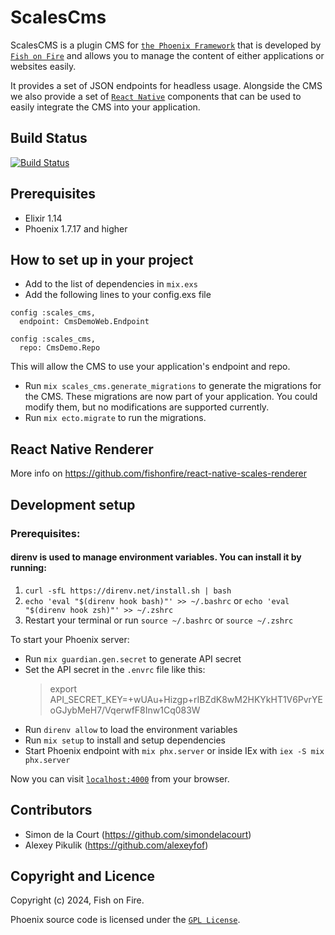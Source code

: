 # ScalesCms
ScalesCMS is a plugin CMS for [`the Phoenix Framework`](https://www.phoenixframework.org/) that is developed by [`Fish on Fire`](https://fishonfire.nl)
and allows you to manage the content of either applications or websites easily.

It provides a set of JSON endpoints for headless usage. Alongside the CMS we also provide a set of
[`React Native`](https://reactnative.dev/) components that can be used to easily integrate the CMS into your application.

## Build Status
[![Build Status](https://fishonfire.semaphoreci.com/badges/scales_cms/branches/develop.svg?key=7946eb60-cfc0-4501-b4f6-ae33f17fe39b)](https://fishonfire.semaphoreci.com/projects/scales_cms)

## Prerequisites
- Elixir 1.14
- Phoenix 1.7.17 and higher

## How to set up in your project
- Add to the list of dependencies in `mix.exs`
- Add the following lines to your config.exs file
```
config :scales_cms,
  endpoint: CmsDemoWeb.Endpoint

config :scales_cms,
  repo: CmsDemo.Repo
```
This will allow the CMS to use your application's endpoint and repo.
- Run `mix scales_cms.generate_migrations` to generate the migrations for the CMS. These migrations
are now part of your application. You could modify them, but no modifications are supported currently.
- Run `mix ecto.migrate` to run the migrations.

## React Native Renderer
More info on https://github.com/fishonfire/react-native-scales-renderer

## Development setup
### Prerequisites:
#### **direnv** is used to manage environment variables. You can install it by running:
  1. `curl -sfL https://direnv.net/install.sh | bash`
  2. `echo 'eval "$(direnv hook bash)"' >> ~/.bashrc` or `echo 'eval "$(direnv hook zsh)"' >> ~/.zshrc`
  3. Restart your terminal or run `source ~/.bashrc` or `source ~/.zshrc`

To start your Phoenix server:

  * Run `mix guardian.gen.secret` to generate API secret
  * Set the API secret in the `.envrc` file like this: 
     > export API_SECRET_KEY=+wUAu+Hizgp+rIBZdK8wM2HKYkHT1V6PvrYEoGJybMeH7/VqerwfF8Inw1Cq083W
  * Run `direnv allow` to load the environment variables
  * Run `mix setup` to install and setup dependencies
  * Start Phoenix endpoint with `mix phx.server` or inside IEx with `iex -S mix phx.server`

Now you can visit [`localhost:4000`](http://localhost:4000) from your browser.

## Contributors
- Simon de la Court (https://github.com/simondelacourt)
- Alexey Pikulik (https://github.com/alexeyfof)

## Copyright and Licence
Copyright (c) 2024, Fish on Fire.

Phoenix source code is licensed under the [`GPL License`](https://github.com/fishonfire/scales_cms/blob/develop/LICENSE).
